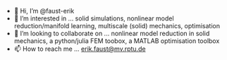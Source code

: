 - 👋 Hi, I’m @faust-erik
- 👀 I’m interested in ...
solid simulations, nonlinear model reduction/manifold learning, multiscale (solid) mechanics, optimisation
- 💞️ I’m looking to collaborate on ...
nonlinear model reduction in solid mechanics, a python/julia FEM toobox, a MATLAB optimisation toolbox
- 📫 How to reach me ...
erik.faust@mv.rptu.de

<!---
faust-erik/faust-erik is a ✨ special ✨ repository because its `README.md` (this file) appears on your GitHub profile.
You can click the Preview link to take a look at your changes.
--->
